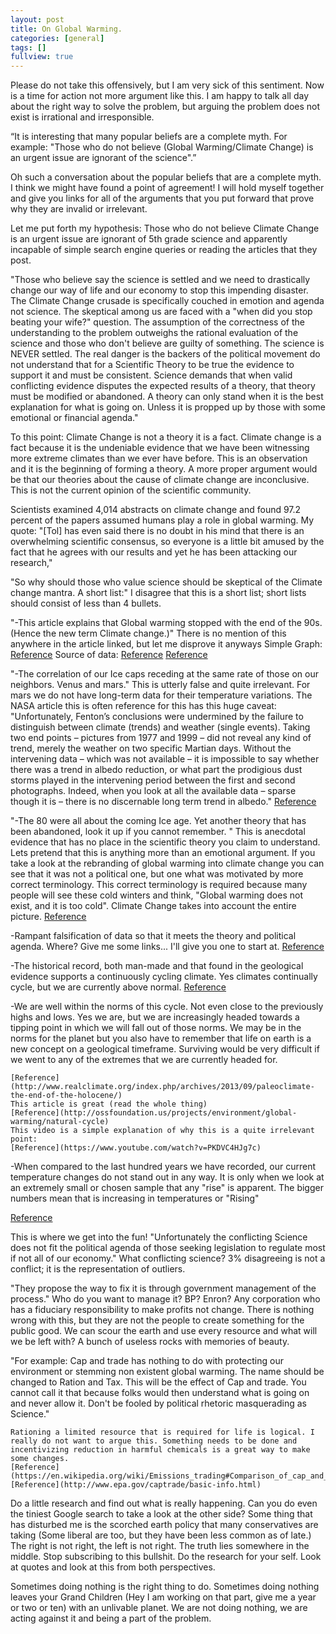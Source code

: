 ```yaml
---
layout: post
title: On Global Warming.
categories: [general]
tags: []
fullview: true
---
```

Please do not take this offensively, but I am very sick of this sentiment. Now is a time for action not more argument like this. I am happy to talk all day about the right way to solve the problem, but arguing the problem does not exist is irrational and irresponsible.

“It is interesting that many popular beliefs are a complete myth. For example: "Those who do not believe (Global Warming/Climate Change) is an urgent issue are ignorant of the science".”
	
Oh such a conversation about the popular beliefs that are a complete myth. I think we might have found a point of agreement! I will hold myself together and give you links for all of the arguments that you put forward that prove why they are invalid or irrelevant.

Let me put forth my hypothesis:
Those who do not believe Climate Change is an urgent issue are ignorant of 5th grade science and apparently incapable of simple search engine queries or reading the articles that they post.

"Those who believe say the science is settled and we need to drastically change our way of life and our economy to stop this impending disaster. The Climate Change crusade is specifically couched in emotion and agenda not science. The skeptical among us are faced with a "when did you stop beating your wife?" question. The assumption of the correctness of the understanding to the problem outweighs the rational evaluation of the science and those who don't believe are guilty of something.
The science is NEVER settled. The real danger is the backers of the political movement do not understand that for a Scientific Theory to be true the evidence to support it and must be consistent. Science demands that when valid conflicting evidence disputes the expected results of a theory, that theory must be modified or abandoned. A theory can only stand when it is the best explanation for what is going on. Unless it is propped up by those with some emotional or financial agenda."

To this point: Climate Change is not a theory it is a fact. Climate change is a fact because it is the undeniable evidence that we have been witnessing more extreme climates than we ever have before. This is an observation and it is the beginning of forming a theory. A more proper argument would be that our theories about the cause of climate change are inconclusive. This is not the current opinion of the scientific community.

Scientists examined 4,014 abstracts on climate change and found 97.2 percent of the papers assumed humans play a role in global warming.
My quote:
"[Tol] has even said there is no doubt in his mind that there is an overwhelming scientific consensus, so everyone is a little bit amused by the fact that he agrees with our results and yet he has been attacking our research,"

"So why should those who value science should be skeptical of the Climate change mantra. 
A short list:"
I disagree that this is a short list; short lists should consist of less than 4 bullets.


"-This article explains that Global warming stopped with the end of the 90s. (Hence the new term Climate change.)"
	There is no mention of this anywhere in the article linked, but let me disprove it anyways
	Simple Graph:
	[Reference](http://bobtisdale.files.wordpress.com/2014/02/01-giss.png?w=720&h=474)
	Source of data:
	[Reference](http://data.giss.nasa.gov/gistemp/)
	[Reference](http://www.ncdc.noaa.gov/data-access/marineocean-data/extended-reconstructed-sea-surface-temperature-ersst-v3b)

"-The correlation of our Ice caps receding at the same rate of those on our neighbors. Venus and mars."
	This is utterly false and quite irrelevant. For mars we do not have long-term data for their temperature variations. The NASA article this is often reference for this has this huge caveat:
	"Unfortunately, Fenton’s conclusions were undermined by the failure to distinguish between climate (trends) and weather (single events). Taking two end points – pictures from 1977 and 1999 – did not reveal any kind of trend, merely the weather on two specific Martian days. Without the intervening data – which was not available – it is impossible to say whether there was a trend in albedo reduction, or what part the prodigious dust storms played in the intervening period between the first and second photographs. Indeed, when you look at all the available data – sparse though it is – there is no discernable long term trend in albedo."
	[Reference](http://www.skepticalscience.com/global-warming-on-mars.htm)


"-The 80 were all about the coming Ice age. Yet another theory that has been abandoned, look it up if you cannot remember. "
	This is anecdotal evidence that has no place in the scientific theory you claim to understand. Lets pretend that this is anything more than an emotional argument. If you take a look at the rebranding of global warming into climate change you can see that it was not a political one, but one what was motivated by more correct terminology. This correct terminology is required because many people will see these cold winters and think, "Global warming does not exist, and it is too cold". Climate Change takes into account the entire picture. 
	[Reference](http://pmm.nasa.gov/education/articles/whats-name-global-warming-vs-climate-change)

-Rampant falsification of data so that it meets the theory and political agenda.
	Where? Give me some links...
	I'll give you one to start at.
	[Reference](http://www.skepticalscience.com/Climategate-CRU-emails-hacked.htm)

-The historical record, both man-made and that found in the geological evidence supports a continuously cycling climate.
	Yes climates continually cycle, but we are currently above normal.
	[Reference](http://ossfoundation.us/projects/environment/global-warming/natural-cycle)

-We are well within the norms of this cycle. Not even close to the previously highs and lows.
	Yes we are, but we are increasingly headed towards a tipping point in which we will fall out of those norms. We may be in the norms for the planet but you also have to remember that life on earth is a new concept on a geological timeframe. Surviving would be very difficult if we went to any of the extremes that we are currently headed for.

	[Reference](http://www.realclimate.org/index.php/archives/2013/09/paleoclimate-the-end-of-the-holocene/)
	This article is great (read the whole thing)
	[Reference](http://ossfoundation.us/projects/environment/global-warming/natural-cycle)
	This video is a simple explanation of why this is a quite irrelevant point:
	[Reference](https://www.youtube.com/watch?v=PKDVC4HJg7c)


-When compared to the last hundred years we have recorded, our current temperature changes do not stand out in any way. It is only when we look at an extremely small or chosen sample that any "rise" is apparent.
The bigger numbers mean that is increasing in temperatures or "Rising"

[Reference](http://www.global-warming-and-the-climate.com/images/150-yr-global-temperatures.gif)

This is where we get into the fun!
"Unfortunately the conflicting Science does not fit the political agenda of those seeking legislation to regulate most if not all of our economy."
	What conflicting science? 3% disagreeing is not a conflict; it is the representation of outliers.

"They propose the way to fix it is through government management of the process."
	Who do you want to manage it? BP? Enron? Any corporation who has a fiduciary responsibility to make profits not change. There is nothing wrong with this, but they are not the people to create something for the public good. We can scour the earth and use every resource and what will we be left with? A bunch of useless rocks with memories of beauty.

"For example: Cap and trade has nothing to do with protecting our environment or stemming non existent global warming. The name should be changed to Ration and Tax. This will be the effect of Cap and trade. You cannot call it that because folks would then understand what is going on and never allow it.
Don't be fooled by political rhetoric masquerading as Science."
	
	Rationing a limited resource that is required for life is logical. I really do not want to argue this. Something needs to be done and incentivizing reduction in harmful chemicals is a great way to make some changes.
	[Reference](https://en.wikipedia.org/wiki/Emissions_trading#Comparison_of_cap_and_trade_with_other_methods_of_emission_reduction)
	[Reference](http://www.epa.gov/captrade/basic-info.html)

 Do a little research and find out what is really happening. 
 	Can you do even the tiniest Google search to take a look at the other side? Some thing that has disturbed me is the scorched earth policy that many conservatives are taking (Some liberal are too, but they have been less common as of late.) The right is not right, the left is not right. The truth lies somewhere in the middle. Stop subscribing to this bullshit. Do the research for your self. Look at quotes and look at this from both perspectives.

 Sometimes doing nothing is the right thing to do.
 	Sometimes doing nothing leaves your Grand Children (Hey I am working on that part, give me a year or two or ten) with an unlivable planet.
 	We are not doing nothing, we are acting against it and being a part of the problem.
